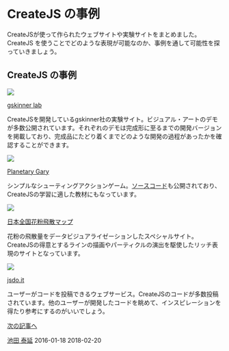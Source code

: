 # CreateJS の事例

CreateJSが使って作られたウェブサイトや実験サイトをまとめました。CreateJS を使うことでどのような表現が可能なのか、事例を通して可能性を探っていきましょう。

## CreateJS の事例

![](../imgs/sample_gskinnercom.png)

[gskinner lab](http://lab.gskinner.com)

CreateJSを開発しているgskinner社の実験サイト。ビジュアル・アートのデモが多数公開されています。それぞれのデモは完成形に至るまでの開発バージョンを掲載しており、完成品にたどり着くまでどのような開発の過程があったかを確認することができます。

![](../imgs/sample_gary.png)

[Planetary Gary](http://sandbox.createjs.com/PlanetaryGary/)

シンプルなシューティングアクションゲーム。[ソースコード](https://github.com/CreateJS/sandbox/tree/master/PlanetaryGary)も公開されており、CreateJSの学習に適した教材にもなっています。

![](../imgs/sample_pollenmap.png)

[日本全国花粉飛散マップ](http://ics-web.jp/projects/pollenmap/)

花粉の飛散量をデータビジュアライゼーションしたスペシャルサイト。CreateJSの得意とするラインの描画やパーティクルの演出を駆使したリッチ表現のサイトとなっています。

![](../imgs/sample_jsdoit.png)

[jsdo.it](http://jsdo.it/tag/createjs?search_order=favorite)

ユーザーがコードを投稿できるウェブサービス。CreateJSのコードが多数投稿されています。他のユーザーが開発したコードを眺めて、インスピレーションを得たり参考にするのがいいでしょう。


[次の記事へ](quickstart.md)

<article-author>[池田 泰延](https://twitter.com/clockmaker)</article-author>
<article-date-published>2016-01-18</article-date-published>
<article-date-modified>2018-02-20</article-date-modified>
